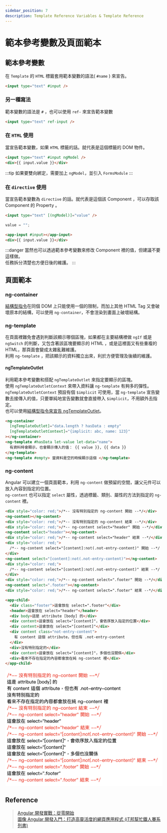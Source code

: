 ```yaml
---
sidebar_position: 7
description: Template Reference Variables & Template Reference
---
```


# 範本參考變數及頁面範本

## 範本參考變數

在 `Template` 的 `HTML` 標籤套用範本變數的語法( `#name` ) 來宣告。

```html
<input type="text" #input />
```

### 另一種寫法

範本變數的語法是 `#` ，也可以使用 `ref-` 來宣告範本變數

```html
<input type="text" ref-input />
```

### 在 `HTML` 使用

當宣告範本變數，如果 `HTML` 標籤的話。就代表是這個標籤的 DOM 物件。

```html
<input type="text" #input ngModel />
<div>{{ input.value }}</div>
```

:::tip
如果要雙向綁定，需要加上 `ngModel`，並引入 `FormsModule`
:::

### 在 `directive` 使用

當宣告範本變數為 `directive` 的話。就代表是這個該 Component ，可以存取該 Component 的 Property 。

```html input.component.html
<input type="text" [(ngModel)]="value" />
```

```typescript input.component.ts
value = "";
```

```html app.component.html
<app-input #input></app-input>
<div>{{ input.value }}</div>
```

:::danger
當然也可以透過範本參考變數來修改 Component 裡的值，但建議不要這樣做。<br />任務拆分清楚也方便日後的維護。
:::

## 頁面範本

### ng-container

[結構型指令](/docs/Angular/angular_directives#ngif)在同個 DOM 上只能使用一個的限制，而加上其他 HTML Tag 又會破壞原本的結構，可以使用 `ng-container`，不會渲染到畫面上破壞結構。

### ng-template

在頁面裡難免會遇到判斷該顯示哪個區塊，如果都在主要結構裡做 `ngIf` 或是 `ngSwitch` 的判斷，又包含著該區塊要顯示的 HTML ，或是這裡面又有些重複的 HTML，那頁面會變成太雜亂難維護。<br />利用 `ng-template` ，把該顯示的資料獨立出來，利於方便管理及後續的維護。

#### ngTemplateOutlet

利用範本參考變數和搭配 `ngTemplateOutlet` 來指定要顯示的區塊。<br />
使用 `ngTemplateOutletContext` 來帶入資料讓 `ng-template` 有夠多的彈性。<br />
`ngTemplateOutletContext` 預設有個 `$implicit` 可使用，當 `ng-template` 宣告變數去接傳入的值，只要單純地宣告變數就會直接帶入 `$implicit`，不用額外去指定。<br />
也可以使用[結構型指令來宣告 ngTemplateOutlet](/docs/Angular/angular_directives#ngtemplateoutlet)。

```html
<ng-container
  [ngTemplateOutlet]="data.length ? hasData : empty"
  [ngTemplateOutletContext]="{implicit: abc, name: 123}"
></ng-container>
<ng-template #hasData let-value let-data="name">
  有資料時會顯示，也會顯示傳入的值： {{ value }}, {{ data }}
</ng-template>
<ng-template #empty> 當資料是空的時候顯示這個 </ng-template>
```

### ng-content

Angular 可以建立一個頁面範本，利用 `ng-content` 做預留的空間，讓父元件可以放入內容到指定的位置。<br />
`ng-content` 也可以指定 `select` 屬性，透過標籤、類別、屬性的方法到指定的 `ng-content` 裡。

```html title="child.component.html"
<div style="color: red;">/*-- 沒有特別指定的 ng-content 開始 --*/</div>
<ng-content></ng-content>
<div style="color: red;">/*-- 沒有特別指定的 ng-content 結束 --*/</div>
<div style="color: red;">/*-- ng-content select="header" 開始 --*/</div>
<ng-content select="header"></ng-content>
<div style="color: red;">/*-- ng-content select="header" 結束 --*/</div>
<div style="color: red;">
  /*-- ng-content select="[content]:not(.not-entry-content)" 開始 --*/
</div>
<ng-content select="[content]:not(.not-entry-content)"></ng-content>
<div style="color: red;">
  /*-- ng-content select="[content]:not(.not-entry-content)" 結束 --*/
</div>
<div style="color: red;">/*-- ng-content select=".footer" 開始 --*/</div>
<ng-content select=".footer"></ng-content>
<div style="color: red;">/*-- ng-content select=".footer" 結束 --*/</div>
```

```html title="parent.component.html"
<app-child>
  <div class="footer">這會放在 select=".footer"</div>
  <header>這會放在 select="header"</header>
  <div body>這是 attribute [body] 的</div>
  <div content>這會放在 select="[content]"，會依序放入指定的位置</div>
  <div content>這會放在 select="[content]"</div>
  <div content class="not-entry-content">
    有 content 這個 attribute，但也有 .not-entry-content
  </div>
  <div>沒有特別指定的</div>
  <div content>這會放在 select="[content]"，多個也沒關係</div>
  <div>看來不存在指定的內容都會放在純 ng-content 裡</div>
</app-child>
```

![ng-content 測試結果](./img/angular_template-reference.png)

## Reference

> [Angular 開發實戰：從零開始](https://www.udemy.com/course/angular-zero/) <br />
> [圖像 Angular 開發入門：打造高靈活度的網頁應用程式 (iT邦幫忙鐵人賽系列書)](https://www.tenlong.com.tw/products/9789864349821)